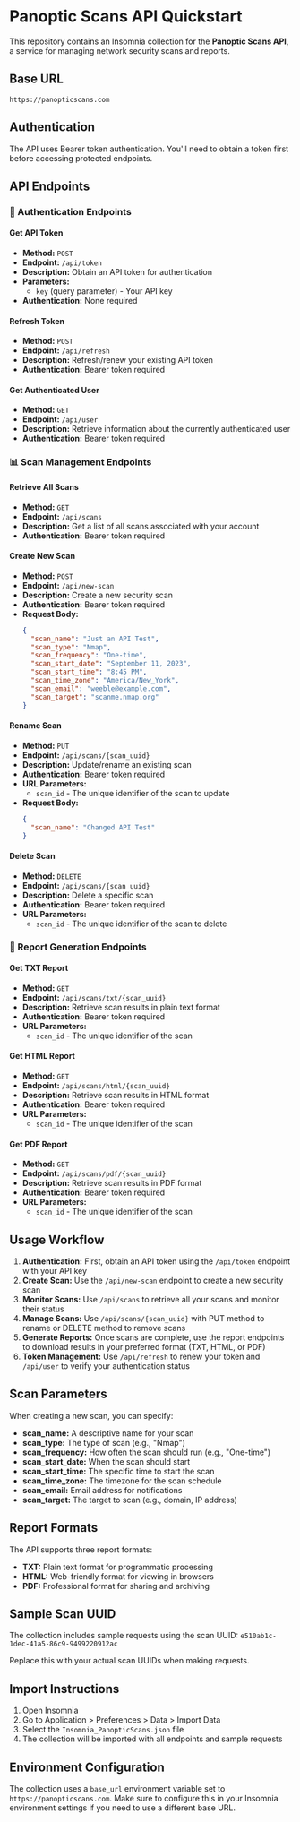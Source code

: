 # Panoptic Scans API Quickstart

This repository contains an Insomnia collection for the **Panoptic Scans API**, a service for managing network security scans and reports.

## Base URL
```
https://panopticscans.com
```

## Authentication

The API uses Bearer token authentication. You'll need to obtain a token first before accessing protected endpoints.

## API Endpoints

### 🔐 Authentication Endpoints

#### Get API Token
- **Method:** `POST`
- **Endpoint:** `/api/token`
- **Description:** Obtain an API token for authentication
- **Parameters:** 
  - `key` (query parameter) - Your API key
- **Authentication:** None required

#### Refresh Token
- **Method:** `POST`
- **Endpoint:** `/api/refresh`
- **Description:** Refresh/renew your existing API token
- **Authentication:** Bearer token required

#### Get Authenticated User
- **Method:** `GET`
- **Endpoint:** `/api/user`
- **Description:** Retrieve information about the currently authenticated user
- **Authentication:** Bearer token required

### 📊 Scan Management Endpoints

#### Retrieve All Scans
- **Method:** `GET`
- **Endpoint:** `/api/scans`
- **Description:** Get a list of all scans associated with your account
- **Authentication:** Bearer token required

#### Create New Scan
- **Method:** `POST`
- **Endpoint:** `/api/new-scan`
- **Description:** Create a new security scan
- **Authentication:** Bearer token required
- **Request Body:**
  ```json
  {
    "scan_name": "Just an API Test",
    "scan_type": "Nmap",
    "scan_frequency": "One-time",
    "scan_start_date": "September 11, 2023",
    "scan_start_time": "8:45 PM",
    "scan_time_zone": "America/New_York",
    "scan_email": "weeble@example.com",
    "scan_target": "scanme.nmap.org"
  }
  ```

#### Rename Scan
- **Method:** `PUT`
- **Endpoint:** `/api/scans/{scan_uuid}`
- **Description:** Update/rename an existing scan
- **Authentication:** Bearer token required
- **URL Parameters:**
  - `scan_id` - The unique identifier of the scan to update
- **Request Body:**
  ```json
  {
    "scan_name": "Changed API Test"
  }
  ```

#### Delete Scan
- **Method:** `DELETE`
- **Endpoint:** `/api/scans/{scan_uuid}`
- **Description:** Delete a specific scan
- **Authentication:** Bearer token required
- **URL Parameters:**
  - `scan_id` - The unique identifier of the scan to delete

### 📄 Report Generation Endpoints

#### Get TXT Report
- **Method:** `GET`
- **Endpoint:** `/api/scans/txt/{scan_uuid}`
- **Description:** Retrieve scan results in plain text format
- **Authentication:** Bearer token required
- **URL Parameters:**
  - `scan_id` - The unique identifier of the scan

#### Get HTML Report
- **Method:** `GET`
- **Endpoint:** `/api/scans/html/{scan_uuid}`
- **Description:** Retrieve scan results in HTML format
- **Authentication:** Bearer token required
- **URL Parameters:**
  - `scan_id` - The unique identifier of the scan

#### Get PDF Report
- **Method:** `GET`
- **Endpoint:** `/api/scans/pdf/{scan_uuid}`
- **Description:** Retrieve scan results in PDF format
- **Authentication:** Bearer token required
- **URL Parameters:**
  - `scan_id` - The unique identifier of the scan

## Usage Workflow

1. **Authentication:** First, obtain an API token using the `/api/token` endpoint with your API key
2. **Create Scan:** Use the `/api/new-scan` endpoint to create a new security scan
3. **Monitor Scans:** Use `/api/scans` to retrieve all your scans and monitor their status
4. **Manage Scans:** Use `/api/scans/{scan_uuid}` with PUT method to rename or DELETE method to remove scans
5. **Generate Reports:** Once scans are complete, use the report endpoints to download results in your preferred format (TXT, HTML, or PDF)
6. **Token Management:** Use `/api/refresh` to renew your token and `/api/user` to verify your authentication status

## Scan Parameters

When creating a new scan, you can specify:

- **scan_name:** A descriptive name for your scan
- **scan_type:** The type of scan (e.g., "Nmap")
- **scan_frequency:** How often the scan should run (e.g., "One-time")
- **scan_start_date:** When the scan should start
- **scan_start_time:** The specific time to start the scan
- **scan_time_zone:** The timezone for the scan schedule
- **scan_email:** Email address for notifications
- **scan_target:** The target to scan (e.g., domain, IP address)

## Report Formats

The API supports three report formats:
- **TXT:** Plain text format for programmatic processing
- **HTML:** Web-friendly format for viewing in browsers
- **PDF:** Professional format for sharing and archiving

## Sample Scan UUID

The collection includes sample requests using the scan UUID: `e510ab1c-1dec-41a5-86c9-9499220912ac`

Replace this with your actual scan UUIDs when making requests.

## Import Instructions

1. Open Insomnia
2. Go to Application > Preferences > Data > Import Data
3. Select the `Insomnia_PanopticScans.json` file
4. The collection will be imported with all endpoints and sample requests

## Environment Configuration

The collection uses a `base_url` environment variable set to `https://panopticscans.com`. Make sure to configure this in your Insomnia environment settings if you need to use a different base URL. 
